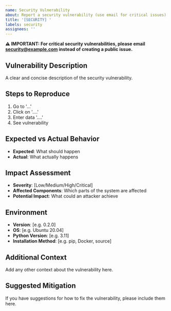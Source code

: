 ```yaml
---
name: Security Vulnerability
about: Report a security vulnerability (use email for critical issues)
title: '[SECURITY] '
labels: security
assignees: ''
---
```


**⚠️ IMPORTANT: For critical security vulnerabilities, please email security@example.com instead of creating a public issue.**

## Vulnerability Description
A clear and concise description of the security vulnerability.

## Steps to Reproduce
1. Go to '...'
2. Click on '....'
3. Enter data '....'
4. See vulnerability

## Expected vs Actual Behavior
- **Expected**: What should happen
- **Actual**: What actually happens

## Impact Assessment
- **Severity**: [Low/Medium/High/Critical]
- **Affected Components**: Which parts of the system are affected
- **Potential Impact**: What could an attacker achieve

## Environment
- **Version**: [e.g. 0.2.0]
- **OS**: [e.g. Ubuntu 20.04]
- **Python Version**: [e.g. 3.11]
- **Installation Method**: [e.g. pip, Docker, source]

## Additional Context
Add any other context about the vulnerability here.

## Suggested Mitigation
If you have suggestions for how to fix the vulnerability, please include them here.